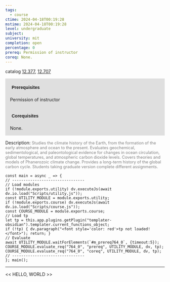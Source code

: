 ```yaml
---
tags:
  - course
ctime: 2024-04-18T00:19:28
mstime: 2024-04-18T00:19:28
level: undergraduate
subject: 
university: mit
completion: open
percentage: 0
prereq: Permission of instructor
coreq: None.
---
```


catalog [12.377](http://student.mit.edu/catalog/m12a.html#12.377), [12.707](http://student.mit.edu/catalog/m12c.html#12.707)

<span style="display: block; padding: 15px; background-color: rgb(100, 100, 100, 0.2);"><font id="m_prereq764_0" style="display: block; font-family: Arial, sans-serif; font-weight: bold; padding: 5px">Prerequisites</font><br><span id="prereq764_0">Permission of instructor</span></span>
<span style="display: block; padding: 15px; background-color: rgb(100, 100, 100, 0.2);"><font id="m_coreq764_0" style="display: block; font-family: Arial, sans-serif; font-weight: bold; padding: 5px">Corequisites</font><br><span id="coreq764_0">None.</span></span>

<font style="">Description:</font>
<font style="color: grey; font-size: 0.8rem;">Studies the climate history of the Earth, from the formation of the early atmosphere and ocean to the present. Evaluates geochemical, sedimentological, and paleontological evidence for changes in ocean circulation, global temperatures, and atmospheric carbon dioxide levels. Covers theories and models of Phanerozoic climate change. Provides a long-term history of the global carbon cycle. Students taking graduate version complete different assignments.</font>

```dataviewjs
const main = async _ => {
// --------------------------------
// Load modules
if (!module.exports.utility) dv.executeJs(await dv.io.load("Scripts/utility.js"));
const UTILITY_MODULE = module.exports.utility;
if (!module.exports.course) dv.executeJs(await dv.io.load("Scripts/course.js"));
const COURSE_MODULE = module.exports.course;
// Load tp
let tp = this.app.plugins.getPlugin("templater-obsidian").templater.current_functions_object;
if (!tp) { dv.paragraph("<font style='color: red'>tp not loaded!</font>"); return; }
// Evaluate
await UTILITY_MODULE.waitForElements(`#m_prereq764_0`, {timeout:5});
COURSE_MODULE.evaluate_req("764_0", "prereq", UTILITY_MODULE, dv, tp);
COURSE_MODULE.evaluate_req("764_0", "coreq", UTILITY_MODULE, dv, tp);
// --------------------------------
}; main();
```

---

<< HELLO, WORLD >>
